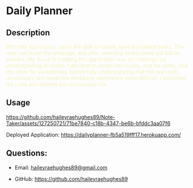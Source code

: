 
  # Daily Planner 


## Description

  <span style="color:#F4F1BB">
  With this application, users are able to create, save and delete tasks. The user can leave the webpage, and after returning saved notes will still be present. My focus in creating this application was to challenge my understanding of routes. I decided to create two routes, one for notes, and the other for savedNotes, before fully understanding that this was both unncessary and made the developer experience more difficult. I simplified my code and deleted this unncessary file. 
  </span>
  

  



## Usage


https://github.com/haileyraehughes89/Note-Taker/assets/127250721/71be7840-c18b-4347-be6b-bfddc3aa07f6


  Deployed Application: https://dailyplanner-fb5a519fff17.herokuapp.com/



## Questions: 

- Email: 
<a id="#questions" href="https://www.google.com/" style="color: #E85F5C">haileyraehughes89@gmail.com</a>


- GitHub:
<a href="https://www.google.com/" style="color: #E85F5C">https://github.com/haileyraehughes89</a>
